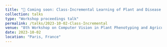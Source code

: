 ```yaml
---
title: "🌿 Coming soon: Class-Incremental Learning of Plant and Disease Detection: Growing Branches with Knowledge Distillation"
collection: talks
type: "Workshop proceedings talk"
permalink: /talks/2023-10-02-Class-Incremental
venue: "8th Workshop on Computer Vision in Plant Phenotyping and Agriculture (CVPPA)"
date: 2023-10-02
location: "Paris, France"
---
```



